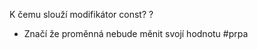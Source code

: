 K čemu slouží modifikátor const?
?
- Značí že proměnná nebude měnit svojí hodnotu
#prpa
<!--SR:!2024-09-05,37,290--> 
